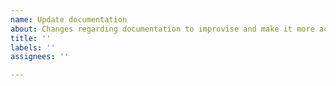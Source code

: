 ```yaml
---
name: Update documentation
about: Changes regarding documentation to improvise and make it more accessible
title: ''
labels: ''
assignees: ''

---
```



